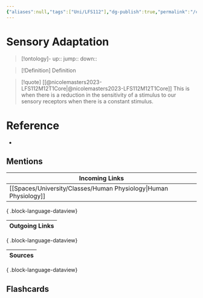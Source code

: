 ```yaml
---
{"aliases":null,"tags":["Uni/LFS112"],"dg-publish":true,"permalink":"/cards/sensory-adaptation/","dgPassFrontmatter":true}
---
```


# Sensory Adaptation

> [!ontology]-
> up:: 
> jump:: 
> down:: 

> [!Definition] Definition

> [!quote] [[@nicolemasters2023-LFS112M12T1Core\|@nicolemasters2023-LFS112M12T1Core]]
> This is when there is a reduction in the sensitivity of a stimulus to our sensory receptors when there is a constant stimulus.

# Reference

- 

## Mentions

| Incoming Links                                                      |
| ------------------------------------------------------------------- |
| [[Spaces/University/Classes/Human Physiology\|Human Physiology]] |

{ .block-language-dataview}

| Outgoing Links |
| -------------- |

{ .block-language-dataview}

| Sources |
| ------- |

{ .block-language-dataview}

## Flashcards